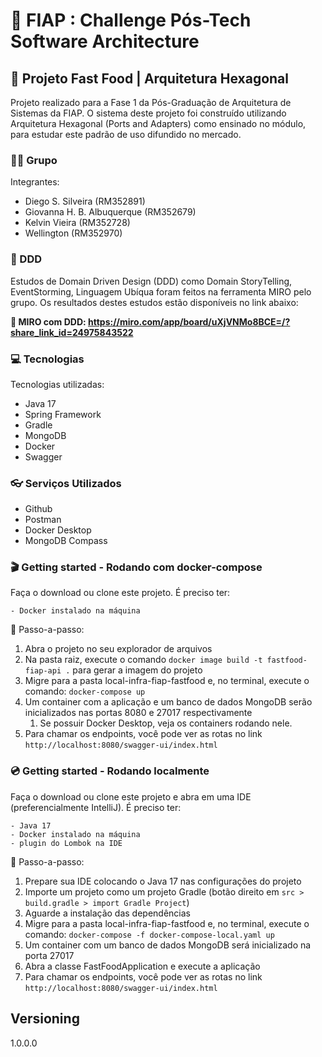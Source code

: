 # 🚀 FIAP : Challenge Pós-Tech Software Architecture
## 🍔 Projeto Fast Food | Arquitetura Hexagonal

Projeto realizado para a Fase 1 da Pós-Graduação de Arquitetura de Sistemas da FIAP. O sistema deste projeto foi construído utilizando Arquitetura Hexagonal (Ports and Adapters) como ensinado no módulo, para estudar este padrão de uso difundido no mercado.

### 👨‍🏫 Grupo

Integrantes:
- Diego S. Silveira (RM352891)
- Giovanna H. B. Albuquerque (RM352679)
- Kelvin Vieira (RM352728)
- Wellington (RM352970)

### 📍 DDD

Estudos de Domain Driven Design (DDD) como Domain StoryTelling, EventStorming, Linguagem Ubíqua foram feitos na ferramenta MIRO pelo grupo.
Os resultados destes estudos estão disponíveis no link abaixo:

**🔗 MIRO com DDD: https://miro.com/app/board/uXjVNMo8BCE=/?share_link_id=24975843522**

### 💻 Tecnologias

Tecnologias utilizadas:

* Java 17
* Spring Framework
* Gradle
* MongoDB
* Docker
* Swagger

### 👓 Serviços Utilizados

* Github
* Postman
* Docker Desktop 
* MongoDB Compass

### 🎬 Getting started - Rodando com docker-compose

Faça o download ou clone este projeto. É preciso ter:

    - Docker instalado na máquina

🚨 Passo-a-passo:

1. Abra o projeto no seu explorador de arquivos
2. Na pasta raiz, execute o comando ```docker image build -t fastfood-fiap-api .``` para gerar a imagem do projeto
4. Migre para a pasta local-infra-fiap-fastfood e, no terminal, execute o comando: ```docker-compose up```
5. Um container com a aplicação e um banco de dados MongoDB serão inicializados nas portas 8080 e 27017 respectivamente
   1. Se possuir Docker Desktop, veja os containers rodando nele.
6. Para chamar os endpoints, você pode ver as rotas no link ```http://localhost:8080/swagger-ui/index.html```


### 💿 Getting started - Rodando localmente

Faça o download ou clone este projeto e abra em uma IDE (preferencialmente IntelliJ).
É preciso ter:

    - Java 17
    - Docker instalado na máquina
    - plugin do Lombok na IDE

🚨 Passo-a-passo:

1. Prepare sua IDE colocando o Java 17 nas configurações do projeto
2. Importe um projeto como um projeto Gradle (botão direito em ```src > build.gradle > import Gradle Project```)
3. Aguarde a instalação das dependências
4. Migre para a pasta local-infra-fiap-fastfood e, no terminal, execute o comando: ```docker-compose -f docker-compose-local.yaml up```
5. Um container com um banco de dados MongoDB será inicializado na porta 27017
6. Abra a classe FastFoodApplication e execute a aplicação
7. Para chamar os endpoints, você pode ver as rotas no link ```http://localhost:8080/swagger-ui/index.html```


## Versioning

1.0.0.0

